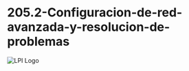 # 205.2-Configuracion-de-red-avanzada-y-resolucion-de-problemas
![LPI Logo](../../../wallpaper/et_linux.png "Buscando al hombre nuevo")
